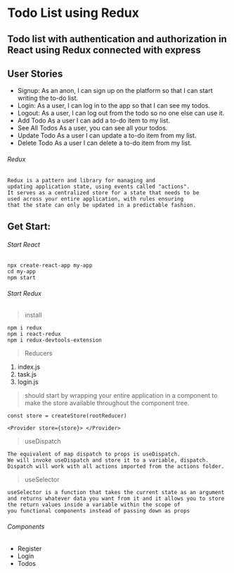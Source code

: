 # Todo List using Redux
## Todo list with authentication and authorization in React using Redux connected with express

## User Stories

- Signup: As an anon, I can sign up on the platform so that I can start writing the to-do list.
- Login: As a user, I can log in to the app so that I can see my todos.
- Logout: As a user, I can log out from the todo so no one else can use it.
- Add Todo As a user I can add a to-do item to my list.
- See All Todos As a user, you can see all your todos.
- Update Todo As a user I can update a to-do item from my list.
- Delete Todo As a user I can delete a to-do item from my list.


###### Redux
```
Redux is a pattern and library for managing and 
updating application state, using events called "actions". 
It serves as a centralized store for a state that needs to be 
used across your entire application, with rules ensuring 
that the state can only be updated in a predictable fashion.
```

## Get Start:
###### Start React
```
npx create-react-app my-app
cd my-app
npm start
```

###### Start Redux
> install
```
npm i redux
npm i react-redux
npm i redux-devtools-extension
```

> Reducers
  1. index.js
  2. task.js
  3. login.js

> should start by wrapping your entire application in a <Provider> component to make the store available throughout the component tree.

```
const store = createStore(rootReducer)

<Provider store={store}> </Provider>
```

> useDispatch
```
The equivalent of map dispatch to props is useDispatch. 
We will invoke useDispatch and store it to a variable, dispatch. 
Dispatch will work with all actions imported from the actions folder. 
```
  
> useSelector
```
useSelector is a function that takes the current state as an argument 
and returns whatever data you want from it and it allows you to store 
the return values inside a variable within the scope of 
you functional components instead of passing down as props
```


###### Components
- Register
- Login
- Todos
